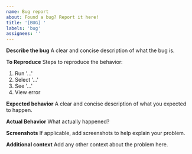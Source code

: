 ```yaml
---
name: Bug report
about: Found a bug? Report it here!
title: '[BUG] '
labels: 'bug'
assignees: ''
---
```


**Describe the bug**
A clear and concise description of what the bug is.

**To Reproduce**
Steps to reproduce the behavior:

1. Run '...'
2. Select '...'
3. See '...'
4. View error

**Expected behavior**
A clear and concise description of what you expected to happen.

**Actual Behavior**
What actually happened?

**Screenshots**
If applicable, add screenshots to help explain your problem.

**Additional context**
Add any other context about the problem here.
